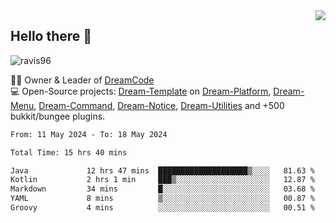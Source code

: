 <img align='right' src="https://github-readme-stats.vercel.app/api?username=Ravis96&show_icons=true">

## Hello there 👋
<p align="left"> <img src="https://komarev.com/ghpvc/?username=ravis96&label=Profile%20views&color=0e75b6&style=flat" alt="ravis96" /> </p>

👨‍💻 Owner & Leader of [DreamCode](https://github.com/DreamPoland) <br>
💻 Open-Source projects: [Dream-Template](https://github.com/DreamPoland/dream-template) on [Dream-Platform](https://github.com/DreamPoland/dream-platform), [Dream-Menu](https://github.com/DreamPoland/dream-menu), [Dream-Command](https://github.com/DreamPoland/dream-command), [Dream-Notice](https://github.com/DreamPoland/dream-notice), [Dream-Utilities](https://github.com/DreamPoland/dream-utilities) and +500 bukkit/bungee plugins.

<!--START_SECTION:waka-->

```txt
From: 11 May 2024 - To: 18 May 2024

Total Time: 15 hrs 40 mins

Java             12 hrs 47 mins  ████████████████████▒░░░░   81.63 %
Kotlin           2 hrs 1 min     ███▒░░░░░░░░░░░░░░░░░░░░░   12.87 %
Markdown         34 mins         █░░░░░░░░░░░░░░░░░░░░░░░░   03.68 %
YAML             8 mins          ▒░░░░░░░░░░░░░░░░░░░░░░░░   00.87 %
Groovy           4 mins          ░░░░░░░░░░░░░░░░░░░░░░░░░   00.51 %
```

<!--END_SECTION:waka-->
